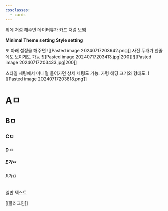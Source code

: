 ```yaml
---
cssclasses:
  - cards
---
```

위에 처럼 해주면 데이터뷰가 카드 처럼 보임

**Minimal Theme setting**
**Style setting**

또 아래 설정을 해주면
![[Pasted image 20240717203642.png]]
사진 두개가 한줄에도 보이게도 가능
![[Pasted image 20240717203413.jpg|200]]![[Pasted image 20240717203433.jpg|200]]

스타일 세팅에서 미니멀 들어가면 상세 세팅도 가능.
가령 헤딩 크기와 형태도.
![[Pasted image 20240717203818.png]]
# Aㅁ
## Bㅁ
### Cㅁ
#### D ㅁ
##### E가ㅁ
###### F가ㅁ
일반 텍스트


[[플러그인]]